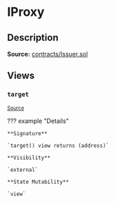 # IProxy

## Description

**Source:** [contracts/Issuer.sol](https://github.com/Synthetixio/synthetix/tree/v2.86.0-alpha/contracts/Issuer.sol)

## Views

### `target`

<sub>[Source](https://github.com/Synthetixio/synthetix/tree/v2.86.0-alpha/contracts/Issuer.sol#L31)</sub>

??? example "Details"

    **Signature**

    `target() view returns (address)`

    **Visibility**

    `external`

    **State Mutability**

    `view`
